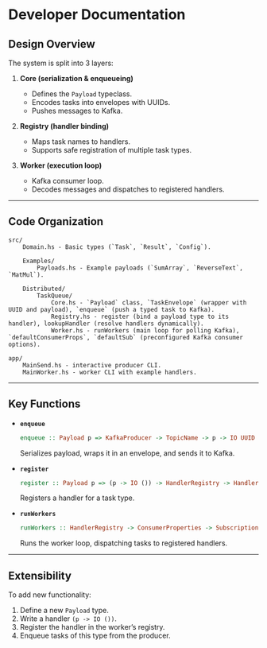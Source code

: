 # Developer Documentation

## Design Overview

The system is split into 3 layers:

1. **Core (serialization & enqueueing)**

   * Defines the `Payload` typeclass.
   * Encodes tasks into envelopes with UUIDs.
   * Pushes messages to Kafka.

2. **Registry (handler binding)**

   * Maps task names to handlers.
   * Supports safe registration of multiple task types.

3. **Worker (execution loop)**

   * Kafka consumer loop.
   * Decodes messages and dispatches to registered handlers.

---

## Code Organization

```
src/
    Domain.hs - Basic types (`Task`, `Result`, `Config`).

    Examples/
        Payloads.hs - Example payloads (`SumArray`, `ReverseText`, `MatMul`).

    Distributed/
        TaskQueue/
            Core.hs - `Payload` class, `TaskEnvelope` (wrapper with UUID and payload), `enqueue` (push a typed task to Kafka).
            Registry.hs - register (bind a payload type to its handler), lookupHandler (resolve handlers dynamically).
            Worker.hs - runWorkers (main loop for polling Kafka), `defaultConsumerProps`, `defaultSub` (preconfigured Kafka consumer options).

app/
    MainSend.hs - interactive producer CLI.
    MainWorker.hs - worker CLI with example handlers.
```

---

## Key Functions

* **`enqueue`**

  ```haskell
  enqueue :: Payload p => KafkaProducer -> TopicName -> p -> IO UUID
  ```

  Serializes payload, wraps it in an envelope, and sends it to Kafka.

* **`register`**

  ```haskell
  register :: Payload p => (p -> IO ()) -> HandlerRegistry -> HandlerRegistry
  ```

  Registers a handler for a task type.

* **`runWorkers`**

  ```haskell
  runWorkers :: HandlerRegistry -> ConsumerProperties -> Subscription -> IO ()
  ```

  Runs the worker loop, dispatching tasks to registered handlers.

---

## Extensibility

To add new functionality:

1. Define a new `Payload` type.
2. Write a handler `(p -> IO ())`.
3. Register the handler in the worker’s registry.
4. Enqueue tasks of this type from the producer.
